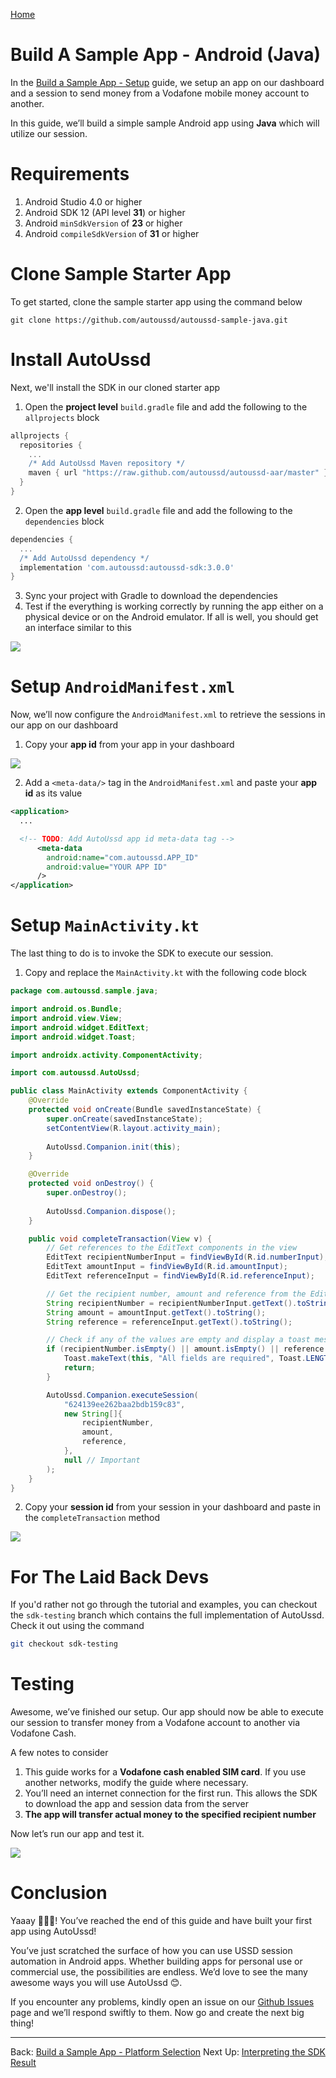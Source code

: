 [Home](./README.md)

# Build A Sample App - Android (Java)

In the [Build a Sample App - Setup](./05.Build-Sample-App-Setup) guide, we setup an app on our dashboard and a session to send money from a Vodafone mobile money account to another.

In this guide, we’ll build a simple sample Android app using **Java** which will utilize our session.

# Requirements

1. Android Studio 4.0 or higher
2. Android SDK 12 (API level **31**) or higher
3. Android `minSdkVersion` of **23** or higher
4. Android `compileSdkVersion` of **31** or higher

# Clone Sample Starter App

To get started, clone the sample starter app using the command below

```shell
git clone https://github.com/autoussd/autoussd-sample-java.git
```

# Install AutoUssd

Next, we'll install the SDK in our cloned starter app

1. Open the **project level** `build.gradle` file and add the following to the `allprojects` block

```groovy
allprojects {
  repositories {
    ...
    /* Add AutoUssd Maven repository */
    maven { url "https://raw.github.com/autoussd/autoussd-aar/master" }
  }
}
```

2. Open the **app level** `build.gradle` file and add the following to the `dependencies` block

```groovy
dependencies {
  ...
  /* Add AutoUssd dependency */
  implementation 'com.autoussd:autoussd-sdk:3.0.0'
}
```

3. Sync your project with Gradle to download the dependencies
4. Test if the everything is working correctly by running the app either on a physical device or on the Android emulator. If all is well, you should get an interface similar to this

![](./assets/07J01.png)

# Setup `AndroidManifest.xml`

Now, we’ll now configure the `AndroidManifest.xml` to retrieve the sessions in our app on our dashboard

1. Copy your **app id** from your app in your dashboard

![](./assets/07J02.png)

2. Add a `<meta-data/>` tag in the `AndroidManifest.xml` and paste your **app id** as its value

```xml
<application>
  ...

  <!-- TODO: Add AutoUssd app id meta-data tag -->
      <meta-data 
        android:name="com.autoussd.APP_ID" 
        android:value="YOUR APP ID"
      />
</application>
```

# Setup `MainActivity.kt`

The last thing to do is to invoke the SDK to execute our session.

1. Copy and replace the `MainActivity.kt` with the following code block

```java
package com.autoussd.sample.java;

import android.os.Bundle;
import android.view.View;
import android.widget.EditText;
import android.widget.Toast;

import androidx.activity.ComponentActivity;

import com.autoussd.AutoUssd;

public class MainActivity extends ComponentActivity {
	@Override
	protected void onCreate(Bundle savedInstanceState) {
		super.onCreate(savedInstanceState);
		setContentView(R.layout.activity_main);
        
		AutoUssd.Companion.init(this);
	}

	@Override
	protected void onDestroy() {
		super.onDestroy();
        
		AutoUssd.Companion.dispose();
	}

	public void completeTransaction(View v) {
		// Get references to the EditText components in the view
		EditText recipientNumberInput = findViewById(R.id.numberInput);
		EditText amountInput = findViewById(R.id.amountInput);
		EditText referenceInput = findViewById(R.id.referenceInput);

		// Get the recipient number, amount and reference from the EditText components
		String recipientNumber = recipientNumberInput.getText().toString();
		String amount = amountInput.getText().toString();
		String reference = referenceInput.getText().toString();

		// Check if any of the values are empty and display a toast message if so
		if (recipientNumber.isEmpty() || amount.isEmpty() || reference.isEmpty()) {
			Toast.makeText(this, "All fields are required", Toast.LENGTH_LONG).show();
			return;
		}

		AutoUssd.Companion.executeSession(
			"624139ee262baa2bdb159c83",
			new String[]{
				recipientNumber,
				amount,
				reference,
			},
            null // Important
		);
	}
}
```

2. Copy your **session id** from your session in your dashboard and paste in the `completeTransaction` method

![](./assets/07J03.png)

# For The Laid Back Devs

If you'd rather not go through the tutorial and examples, you can checkout the `sdk-testing` branch which contains the full implementation of AutoUssd. Check it out using the command

```bash
git checkout sdk-testing
```

# Testing

Awesome, we’ve finished our setup. Our app should now be able to execute our session to transfer money from a Vodafone account to another via Vodafone Cash.

A few notes to consider

1. This guide works for a **Vodafone cash enabled SIM card**. If you use another networks, modify the guide where necessary.
2. You’ll need an internet connection for the first run. This allows the SDK to download the app and session data from the server
3. **The app will transfer actual money to the specified recipient number**

Now let’s run our app and test it.

![](./assets/07J04.png)

# Conclusion

Yaaay 🎉🎉🎉! You’ve reached the end of this guide and have built your first app using AutoUssd!

You’ve just scratched the surface of how you can use USSD session automation in Android apps. Whether building apps for personal use or commercial use, the possibilities are endless. We’d love to see the many awesome ways you will use AutoUssd 😊.

If you encounter any problems, kindly open an issue on our [Github Issues](https://github.com/autoussd/autoussd-aar/issues) page and we’ll respond swiftly to them. Now go and create the next big thing!



---

Back: [Build a Sample App - Platform Selection](./06.Build-Sample-App-Platforms.md)    Next Up: [Interpreting the SDK Result](08.Interpreting-SDK-Result.md)
